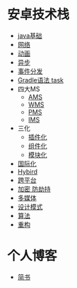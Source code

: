 # 安卓技术栈
* [java基础](https://github.com/Arthur185/TechnologyStack/blob/master/java%E5%9F%BA%E7%A1%80/java%E5%9F%BA%E7%A1%80.md)
* [网络](https://github.com/Arthur185/TechnologyStack/blob/master/%E7%BD%91%E7%BB%9C.md)
* [动画]()
* [异步]()
* [事件分发]()
* [Gradle语法 task]()
* 四大MS
   * [AMS]()
   * [WMS]()
   * [PMS]()
   * [IMS]()
* 三化
   * [插件化]()
   * [组件化](https://github.com/Arthur185/TechnologyStack/blob/master/%E7%BB%84%E4%BB%B6%E5%8C%96.md)
   * [模块化](https://github.com/Arthur185/TechnologyStack/blob/master/%E6%A8%A1%E5%9D%97%E5%8C%96.md)
* [国际化]()
* [Hybird]()
* [跨平台]()
* [加密 防劫持]()
* [多媒体]()
* [设计模式](https://github.com/Arthur185/TechnologyStack/blob/master/%E8%AE%BE%E8%AE%A1%E6%A8%A1%E5%BC%8F/%E8%AE%BE%E8%AE%A1%E6%A8%A1%E5%BC%8F.md)
* [算法](https://github.com/Arthur185/TechnologyStack/blob/master/%E7%AE%97%E6%B3%95.md)
* [重构](https://github.com/Arthur185/TechnologyStack/blob/master/%E9%87%8D%E6%9E%84.md)
# 个人博客
* [简书](https://www.jianshu.com/u/8395c0253479)
